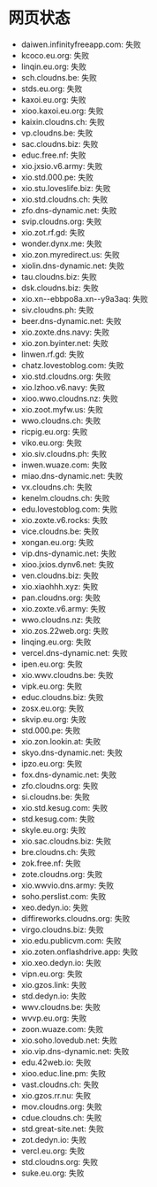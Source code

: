 # 网页状态
- daiwen.infinityfreeapp.com: 失败
- kcoco.eu.org: 失败
- linqin.eu.org: 失败
- sch.cloudns.be: 失败
- stds.eu.org: 失败
- kaxoi.eu.org: 失败
- xioo.kaxoi.eu.org: 失败
- kaixin.cloudns.ch: 失败
- vp.cloudns.be: 失败
- sac.cloudns.biz: 失败
- educ.free.nf: 失败
- xio.jxsio.v6.army: 失败
- xio.std.000.pe: 失败
- xio.stu.loveslife.biz: 失败
- xio.std.cloudns.ch: 失败
- zfo.dns-dynamic.net: 失败
- svip.cloudns.org: 失败
- xio.zot.rf.gd: 失败
- wonder.dynx.me: 失败
- xio.zon.myredirect.us: 失败
- xiolin.dns-dynamic.net: 失败
- tau.cloudns.biz: 失败
- dsk.cloudns.biz: 失败
- xio.xn--ebbpo8a.xn--y9a3aq: 失败
- siv.cloudns.ph: 失败
- beer.dns-dynamic.net: 失败
- xio.zoxte.dns.navy: 失败
- xio.zon.byinter.net: 失败
- linwen.rf.gd: 失败
- chatz.lovestoblog.com: 失败
- xio.std.cloudns.org: 失败
- xio.lzhoo.v6.navy: 失败
- xioo.wwo.cloudns.nz: 失败
- xio.zoot.myfw.us: 失败
- wwo.cloudns.ch: 失败
- ricpig.eu.org: 失败
- viko.eu.org: 失败
- xio.siv.cloudns.ph: 失败
- inwen.wuaze.com: 失败
- miao.dns-dynamic.net: 失败
- vx.cloudns.ch: 失败
- kenelm.cloudns.ch: 失败
- edu.lovestoblog.com: 失败
- xio.zoxte.v6.rocks: 失败
- vice.cloudns.be: 失败
- xongan.eu.org: 失败
- vip.dns-dynamic.net: 失败
- xioo.jxios.dynv6.net: 失败
- ven.cloudns.biz: 失败
- xio.xiaohhh.xyz: 失败
- pan.cloudns.org: 失败
- xio.zoxte.v6.army: 失败
- wwo.cloudns.nz: 失败
- xio.zos.22web.org: 失败
- linqing.eu.org: 失败
- vercel.dns-dynamic.net: 失败
- ipen.eu.org: 失败
- xio.wwv.cloudns.be: 失败
- vipk.eu.org: 失败
- educ.cloudns.biz: 失败
- zosx.eu.org: 失败
- skvip.eu.org: 失败
- std.000.pe: 失败
- xio.zon.lookin.at: 失败
- skyo.dns-dynamic.net: 失败
- ipzo.eu.org: 失败
- fox.dns-dynamic.net: 失败
- zfo.cloudns.org: 失败
- si.cloudns.be: 失败
- xio.std.kesug.com: 失败
- std.kesug.com: 失败
- skyle.eu.org: 失败
- xio.sac.cloudns.biz: 失败
- bre.cloudns.ch: 失败
- zok.free.nf: 失败
- zote.cloudns.org: 失败
- xio.wwvio.dns.army: 失败
- soho.perslist.com: 失败
- xeo.dedyn.io: 失败
- diffireworks.cloudns.org: 失败
- virgo.cloudns.biz: 失败
- xio.edu.publicvm.com: 失败
- xio.zoten.onflashdrive.app: 失败
- xio.xeo.dedyn.io: 失败
- vipn.eu.org: 失败
- xio.gzos.link: 失败
- std.dedyn.io: 失败
- wwv.cloudns.be: 失败
- wvvp.eu.org: 失败
- zoon.wuaze.com: 失败
- xio.soho.lovedub.net: 失败
- xio.vip.dns-dynamic.net: 失败
- edu.42web.io: 失败
- xioo.educ.line.pm: 失败
- vast.cloudns.ch: 失败
- xio.gzos.rr.nu: 失败
- mov.cloudns.org: 失败
- cdue.cloudns.ch: 失败
- std.great-site.net: 失败
- zot.dedyn.io: 失败
- vercl.eu.org: 失败
- std.cloudns.org: 失败
- suke.eu.org: 失败
